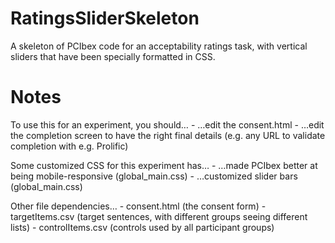# RatingsSliderSkeleton
A skeleton of PCIbex code for an acceptability ratings task, with vertical sliders that have been specially formatted in CSS.

# Notes
To use this for an experiment, you should…
	- …edit the consent.html
	- …edit the completion screen to have the right final details (e.g. any URL to validate completion with e.g. Prolific)

Some customized CSS for this experiment has…
	- …made PCIbex better at being mobile-responsive (global_main.css)
	- …customized slider bars (global_main.css)

Other file dependencies…
	- consent.html (the consent form)
	- targetItems.csv (target sentences, with different groups seeing different lists)
	- controlItems.csv (controls used by all participant groups)
